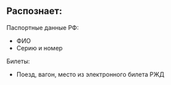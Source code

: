 ## Распознает:
Паспортные данные РФ:
- ФИО
- Серию и номер

Билеты:
- Поезд, вагон, место из электронного билета РЖД

